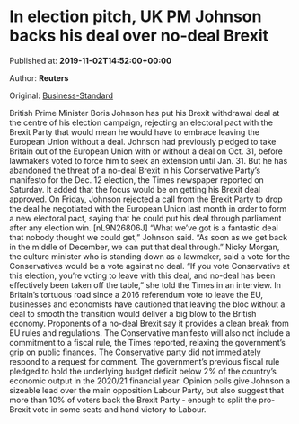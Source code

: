 
# In election pitch, UK PM Johnson backs his deal over no-deal Brexit

Published at: **2019-11-02T14:52:00+00:00**

Author: **Reuters**

Original: [Business-Standard](https://www.business-standard.com/article/international/in-election-pitch-uk-pm-johnson-backs-his-deal-over-no-deal-brexit-119110200925_1.html)

British Prime Minister Boris Johnson has put his Brexit withdrawal deal at the centre of his election campaign, rejecting an electoral pact with the Brexit Party that would mean he would have to embrace leaving the European Union without a deal.
Johnson had previously pledged to take Britain out of the European Union with or without a deal on Oct. 31, before lawmakers voted to force him to seek an extension until Jan. 31.
But he has abandoned the threat of a no-deal Brexit in his Conservative Party’s manifesto for the Dec. 12 election, the Times newspaper reported on Saturday. It added that the focus would be on getting his Brexit deal approved.
On Friday, Johnson rejected a call from the Brexit Party to drop the deal he negotiated with the European Union last month in order to form a new electoral pact, saying that he could put his deal through parliament after any election win. [nL9N26806J]
“What we’ve got is a fantastic deal that nobody thought we could get,” Johnson said. “As soon as we get back in the middle of December, we can put that deal through.”
Nicky Morgan, the culture minister who is standing down as a lawmaker, said a vote for the Conservatives would be a vote against no deal.
“If you vote Conservative at this election, you’re voting to leave with this deal, and no-deal has been effectively been taken off the table,” she told the Times in an interview.
In Britain’s tortuous road since a 2016 referendum vote to leave the EU, businesses and economists have cautioned that leaving the bloc without a deal to smooth the transition would deliver a big blow to the British economy.
Proponents of a no-deal Brexit say it provides a clean break from EU rules and regulations.
The Conservative manifesto will also not include a commitment to a fiscal rule, the Times reported, relaxing the government’s grip on public finances. The Conservative party did not immediately respond to a request for comment.
The government’s previous fiscal rule pledged to hold the underlying budget deficit below 2% of the country’s economic output in the 2020/21 financial year.
Opinion polls give Johnson a sizeable lead over the main opposition Labour Party, but also suggest that more than 10% of voters back the Brexit Party - enough to split the pro-Brexit vote in some seats and hand victory to Labour.
